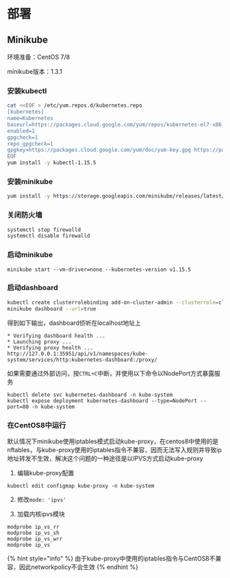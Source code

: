 # 部署

## Minikube

环境准备：CentOS 7/8

minikube版本：1.3.1

### 安装kubectl

```bash
cat <<EOF > /etc/yum.repos.d/kubernetes.repo
[kubernetes]
name=Kubernetes
baseurl=https://packages.cloud.google.com/yum/repos/kubernetes-el7-x86_64
enabled=1
gpgcheck=1
repo_gpgcheck=1
gpgkey=https://packages.cloud.google.com/yum/doc/yum-key.gpg https://packages.cloud.google.com/yum/doc/rpm-package-key.gpg
EOF
yum install -y kubectl-1.15.5
```

### 安装minikube

```bash
yum install -y https://storage.googleapis.com/minikube/releases/latest/minikube-1.3.1.rpm
```

### 关闭防火墙

```bash
systemctl stop firewalld
systemctl disable firewalld
```

### 启动minikube

```text
minikube start --vm-driver=none --kubernetes-version v1.15.5
```

### 启动dashboard

```bash
kubectl create clusterrolebinding add-on-cluster-admin --clusterrole=cluster-admin --serviceaccount=kube-system:default
minikube dashboard --url=true
```

得到如下输出，dashboard侦听在localhost地址上

```text
* Verifying dashboard health ...
* Launching proxy ...
* Verifying proxy health ...
http://127.0.0.1:35951/api/v1/namespaces/kube-system/services/http:kubernetes-dashboard:/proxy/
```

如果需要通过外部访问，按`CTRL+C`中断，并使用以下命令以NodePort方式暴露服务

```text
kubectl delete svc kubernetes-dashboard -n kube-system
kubectl expose deployment kubernetes-dashboard --type=NodePort --port=80 -n kube-system
```

### 在CentOS8中运行

默认情况下minikube使用iptables模式启动kube-proxy，在centos8中使用的是nftables，与kube-proxy使用的iptables指令不兼容，因而无法写入规则并导致ip地址转发不生效，解决这个问题的一种途径是以IPVS方式启动kube-proxy

1. 编辑kube-proxy配置

`kubectl edit configmap kube-proxy -n kube-system`

2. 修改`mode: 'ipvs'`

3. 加载内核ipvs模块

```text
modprobe ip_vs_rr
modprobe ip_vs_sh
modprobe ip_vs_wrr
modprobe ip_vs
```

{% hint style="info" %}
由于kube-proxy中使用的iptables指令与CentOS8不兼容，因此networkpolicy不会生效
{% endhint %}

